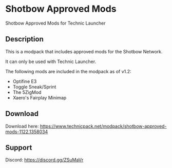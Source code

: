 # Shotbow Approved Mods
Shotbow Approved Mods for Technic Launcher

## Description
This is a modpack that includes approved mods for the Shotbow Network.

It can only be used with Technic Launcher.

The following mods are included in the modpack as of v1.2:
 - Optifine E3
 - Toggle Sneak/Sprint
 - The 5ZigMod
 - Xaero's Fairplay Minimap

## Download
Download here: https://www.technicpack.net/modpack/shotbow-approved-mods-1122.1358034

## Support
Discord: https://discord.gg/ZSuMaVr
